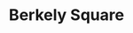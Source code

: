 ---
title: Berkely Square
year: 1949
opening_date: 1949-04-08
closing_date: 1949-04-15
layout: productions
image:
image_caption:
image_credit:
playbill:
category:
Theatre: Theatre Jacksonville
Venue: Little Theatre
cast:
  Kate Pettigrew: Bronwen Heath
  Major Clinton: C.A. Gillis, Jr.
  Lord Stanley: Charles Archbold
  Helen Pettigrew: Marion Albinson Conner
  Lady Anne Pettigrew: Fay Beckett
  Mr. Throstle: George Durney
  Peter Standish: H.K. (Bud) Smith, Jr.
  Duchess of Devonshire: Jocelyn Brown
  Mrs. Barwick: Julia C. Tyler
  Tom Pettigrew: Lewis Magee
  The Ambassador: Maurice Blitch
  Marjorie Frant: Midge Veal
  Miss Barrymore: Nancy Mugford
  H.R.H., the Duke of Cumberland: Raymond C. Winstead
  Wilkins: Margie Atlas
crew:
  Director: Paul E. Geisenhof
  Assistant Stage Manager: C.A. Gillis, Jr.
  Set Design: Duke LeBrun
  Lighting controls:
    - Mickey Mills
    - Natalie Clarke
  Staging and Sound:
    - A.P. Simpson
    - Donald Wright
    - E.L. Patton, Jr.
    - Ricker Chisholm
    - Vonnie Patton
    - Gene Sayre
    - Walter Luce
  Costume Assistant:
    - Alice Ahern
    - Alice Masters
    - Jay Harder
    - Karen O'Shaughnessy
    - Laurel Barton
    - Lucile Logan
    - Margaret Lafferty 
    - Polly Clendenning
    - Mrs. Lewis Marks
    - Mrs. Nelson Aaltenbach
  Scene painting and construction:
    - Ann Frankenberg
    - Ed Keisling
    - Elmo Lehman
    - Gene Sayre
    - Hilda Zeller
    - Karen O'Shaughnessy
    - Robert Naugle
    - Velma Henning
    - Walter Luce
  Make-up assistant:
    - Anne Frankenberg
    - Betty Jane Mizelle
    - Elmo Lehman
    - Louise Elkins
    - Mrs. Budd Porter
  Properties Assistant:
    - Martha Conner
    - Sue Miller
  Posters: Martha Lockard
understudies:
orchestra:
props:
external_links:
---